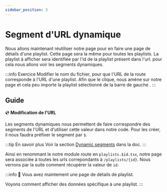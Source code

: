 ```yaml
---
sidebar_position: 3
---
```


# Segment d'URL dynamique

Nous allons maintenant réutiliser notre page pour en faire une page de détails d'une playlist. Cette page sera la même pour toutes les playlists.
La playlist à afficher sera identifiée par l'id de la playlist présent dans l'url. pour cela nous allons voir les segments dynamiques.

:::info Exercice
Modifier le nom du fichier, pour que l'URL de la route corresponde à l'URL d'une playlist. Afin que le clique, nous amène sur notre page et cela peu importe la playlist sélectionné de la barre de gauche .
:::

## Guide

💿 **Modification de l'URL**

Les segments dynamiques nous permettent de faire correspondre des segments de l'URL et d'utiliser cette valeur dans notre code. Pour les créer, il nous faudra préfixer le segment par `$`.

:::tip En savoir plus
Voir la section [Dynamic segments](https://remix.run/docs/en/1.14.1/file-conventions/route-files-v2#md-dynamic-segments) dans la doc.
:::

Ainsi en renommant le notre module route en `playlists.$id.tsx`, notre page sera associée à toutes les urls correpondants à `/playlists/{id}`. Nous verrons par la suite comment récupérer la valeur de `id`.

:::info 👏 Vous avez maintement une page de détails de playlist.

Voyons comment afficher des données spécifique à une playlist.
:::
